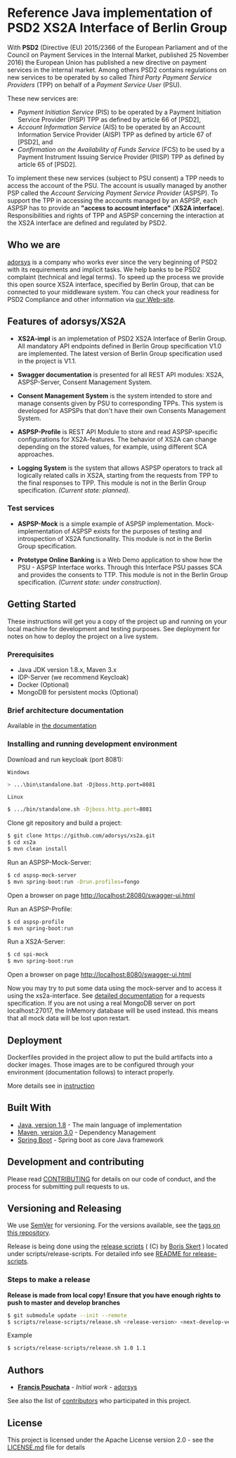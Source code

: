 # Reference Java implementation of PSD2 XS2A Interface of Berlin Group
With **PSD2** (Directive (EU) 2015/2366 of the European Parliament and of the Council on Payment Services in the
Internal Market, published 25 November 2016) the European Union has published a new directive on payment services
in the internal market.
Among others PSD2 contains regulations on new services to be operated by so called
*Third Party Payment Service Providers* (TPP) on behalf of a *Payment Service User* (PSU).

These new services are:
* *Payment Initiation Service* (PIS) to be operated by a Payment Initiation Service Provider (PISP) TPP as defined by article 66 of [PSD2],
* *Account Information Service* (AIS) to be operated by an Account Information Service Provider (AISP) TPP as defined by article 67 of [PSD2], and
* *Confirmation on the Availability of Funds Service* (FCS) to be used by a Payment Instrument Issuing Service Provider (PIISP) TPP as defined by article 65 of [PSD2].

To implement these new services (subject to PSU consent) a TPP needs to access the account of the PSU.
The account is usually managed by another PSP called the *Account Servicing Payment Service Provider* (ASPSP).
To support the TPP in accessing the accounts managed by an ASPSP, each ASPSP has to provide an **"access to account
interface"** (**XS2A interface**).
Responsibilities and rights of TPP and ASPSP concerning the interaction at the XS2A interface are defined and
regulated by PSD2.

## Who we are
[adorsys](https://adorsys.de/en/index.html) is a company who works ever since the very beginning of PSD2 with its requirements and implicit tasks.
We help banks to be PSD2 complaint (technical and legal terms). To speed up the process we provide this open source XS2A interface, specified by Berlin Group,
that can be connected to your middleware system.
You can check your readiness for PSD2 Compliance and other information via [our Web-site](https://adorsys.de/en/psd2.html).

## Features of adorsys/XS2A

* **XS2A-impl** is an implemetation of PSD2 XS2A Interface of Berlin Group. All mandatory API endpoints defined in Berlin Group specification V1.0 are implemented. The latest version of Berlin Group specification used in the project is V1.1.

* **Swagger documentation** is presented for all REST API modules: XS2A, ASPSP-Server, Consent Management System.

* **Consent Management System** is the system intended  to store and manage consents given by PSU to corresponding TPPs.  This system is developed for ASPSPs that don't have their own Consents Management System.

* **ASPSP-Profile** is REST API Module to store and read ASPSP-specific configurations for XS2A-features. The behavior of XS2A can change depending on the stored values, for example, using different SCA approaches.

* **Logging System** is the system that allows ASPSP operators to track all logically related calls in XS2A, starting from the requests from TPP to the final responses to TPP. This module is not in the Berlin Group specification. *(Current state: planned)*.
### Test services

* **ASPSP-Mock** is a simple example of ASPSP implementation. Mock-implementation of ASPSP exists for the purposes of testing and introspection of XS2A functionality. This module is not in the Berlin Group specification.

* **Prototype Online Banking** is a Web Demo application to show how the PSU - ASPSP Interface works. Through this Interface PSU passes SCA and provides the consents to TTP. This module is not in the Berlin Group specification. *(Current state: under construction)*.


## Getting Started

These instructions will get you a copy of the project up and running on your local machine for development and testing purposes. See deployment for notes on how to deploy the project on a live system.

### Prerequisites

- Java JDK version 1.8.x, Maven 3.x
- IDP-Server (we recommend Keycloak)
- Docker (Optional)
- MongoDB for persistent mocks (Optional)

### Brief architecture documentation
Available in [the documentation](doc/architecture/README.md)

### Installing and running development environment

Download and run keycloak (port 8081):

`Windows`
```bash
> ...\bin\standalone.bat -Djboss.http.port=8081
```
`Linux`
```bash
$ .../bin/standalone.sh -Djboss.http.port=8081
```

Clone git repository and build a project:
```bash
$ git clone https://github.com/adorsys/xs2a.git
$ cd xs2a
$ mvn clean install
```

Run an ASPSP-Mock-Server:
```bash
$ cd aspsp-mock-server
$ mvn spring-boot:run -Drun.profiles=fongo
```
Open a browser on page [http://localhost:28080/swagger-ui.html](http://localhost:28080/swagger-ui.html)

Run an ASPSP-Profile:
```bash
$ cd aspsp-profile
$ mvn spring-boot:run
```

Run a XS2A-Server:
```bash
$ cd spi-mock
$ mvn spring-boot:run 
```
Open a browser on page [http://localhost:8080/swagger-ui.html](http://localhost:8080/swagger-ui.html)

Now you may try to put some data using the mock-server and to access it using the xs2a-interface.
See [detailed documentation](doc/spec/README.md) for a requests specification.
If you are not using a real MongoDB server on port localhost:27017, the InMemory database will be used instead.
this means that all mock data will be lost upon restart.

## Deployment

Dockerfiles provided in the project allow to put the build artifacts into a docker images. Those images are to be
configured through your environment (documentation follows) to interact properly.

More details see in [instruction](doc/deployment.md)

## Built With

* [Java, version 1.8](http://java.oracle.com) - The main language of implementation
* [Maven, version 3.0](https://maven.apache.org/) - Dependency Management
* [Spring Boot](https://projects.spring.io/spring-boot/) - Spring boot as core Java framework

## Development and contributing

Please read [CONTRIBUTING](doc/CONTRIBUTING.md) for details on our code of conduct, and the process for submitting pull requests to us.

## Versioning and Releasing

We use [SemVer](http://semver.org/) for versioning. For the versions available, see the [tags on this repository](https://github.com/your/project/tags).

Release is being done using the [release scripts](https://github.com/borisskert/release-scripts) ( (C) by [Boris Skert](https://github.com/borisskert) ) located under scripts/release-scripts.
For detailed info see [README for release-scripts](scripts/release-scripts/README.md).

### Steps to make a release

**Release is made from local copy! Ensure that you have enough rights to push to master and develop branches**
```bash
$ git submodule update --init --remote
$ scripts/release-scripts/release.sh <release-version> <next-develop-version>
``` 
Example
```bash
$ scripts/release-scripts/release.sh 1.0 1.1
```
 

## Authors

* **[Francis Pouchata](mailto:fpo@adorsys.de)** - *Initial work* - [adorsys](https://www.adorsys.de)

See also the list of [contributors](doc/contributors.md) who participated in this project.

## License

This project is licensed under the Apache License version 2.0 - see the [LICENSE.md](LICENSE.md) file for details
